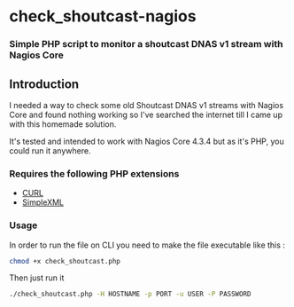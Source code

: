 # check_shoutcast-nagios
### Simple PHP script to monitor a shoutcast DNAS v1 stream with Nagios Core

## Introduction
I needed a way to check some old Shoutcast DNAS v1 streams with Nagios Core and found nothing working so I've searched the internet till I came up with this homemade solution.

It's tested and intended to work with Nagios Core 4.3.4 but as it's PHP, you could run it anywhere.

### Requires the following PHP extensions
- [CURL](http://php.net/manual/en/curl.installation.php)
- [SimpleXML](http://php.net/manual/en/simplexml.installation.php)

### Usage
In order to run the file on CLI you need to make the file executable like this :

````bash
chmod +x check_shoutcast.php
````
Then just run it
````bash
./check_shoutcast.php -H HOSTNAME -p PORT -u USER -P PASSWORD
````
